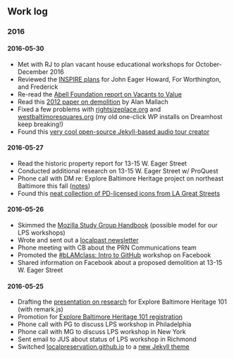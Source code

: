## Work log

### 2016

#### 2016-05-30

- Met with RJ to plan vacant house educational workshops for October-December 2016
- Reviewed the [INSPIRE plans](http://planning.baltimorecity.gov/inspire/inspire-plans) for John Eager Howard, For Worthington, and Frederick
- Re-read the [Abell Foundation report on Vacants to Value](www.abell.org/sites/default/files/files/cd-vacants2-value1115.pdf)
- Read this [2012 paper on demolition](http://www.brookings.edu/~/media/research/files/papers/2012/9/24%20land%20use%20demolition%20mallach/24%20land%20use%20demolition%20mallach.pdf) by Alan Mallach
- Fixed a few problems with [rightsizeplace.org](https://rightsizeplace.org) and [westbaltimoresquares.org](https://westbaltimoresquares.org) (my old one-click WP installs on Dreamhost keep breaking!)
- Found this [very cool open-source Jekyll-based audio tour creator](https://labs.acmi.net.au/an-open-source-static-museum-audio-guide-4c5cd83dbdcb#.pzfpsmpsk)

#### 2016-05-27

- Read the historic property report for 13-15 W. Eager Street
- Conducted additional research on 13-15 W. Eager Street w/ ProQuest
- Phone call with DM re: Explore Baltimore Heritage project on northeast Baltimore this fall ([notes](https://docs.google.com/document/d/1tWCxGKdWVf9DEWRKEWhdFWI-i6DH4jzvhoH_bmK8H40/edit?usp=sharing))
- Found this [neat collection of PD-licensed icons from LA Great Streets](https://thenounproject.com/greatstreets/collection/la-great-streets/)

#### 2016-05-26

- Skimmed the [Mozilla Study Group Handbook](https://mozillascience.github.io/studyGroupHandbook/) (possible model for our LPS workshops)
- Wrote and sent out a [localpast newsletter](http://tinyletter.com/localpreservation/letters/what-are-we-working-on-maps-directories-and-new-preservation-study-groups)
- Phone meeting with CB about the PRN Communications team 
- Promoted the [\#bLAMclass: Intro to GitHub](https://www.eventbrite.com/e/blamclass-intro-to-github-tickets-25393608968) workshop on Facebook
- Shared information on Facebook about a proposed demolition at 13-15 W. Eager Street

#### 2016-05-25

- Drafting the [presentation on research](https://gist.github.com/elipousson/7d9adf821957589810129c1d4f735151) for Explore Baltimore Heritage 101 (with remark.js)
- Promotion for [Explore Baltimore Heritage 101 registration](http://baltimoreheritage.org/education/sign-explore-baltimore-heritage-101-free-four-week-class-local-preservation-school/)
- Phone call with PG to discuss LPS workshop in Philadelphia
- Phone call with MG to discuss LPS workshop in New York
- Sent email to JUS about status of LPS workshop in Richmond
- Switched [localpreservation.github.io](https://localpreservation.github.io/) to a [new Jekyll theme](https://mmistakes.github.io/minimal-mistakes/)
